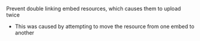 Prevent double linking embed resources, which causes them to upload twice
- This was caused by attempting to move the resource from one embed to another
